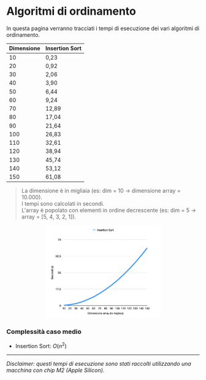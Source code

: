 # Algoritmi di ordinamento 
In questa pagina verranno tracciati i tempi di esecuzione dei vari algoritmi di ordinamento.  

| Dimensione    | Insertion Sort    |
| ------------- | -------------     |
| 10            | 0,23              |
| 20            | 0,92              |
| 30            | 2,06              |
| 40            | 3,90              |
| 50            | 6,44              |
| 60            | 9,24              |
| 70            | 12,89             |
| 80            | 17,04             |
| 90            | 21,64             |
| 100           | 26,83             |
| 110           | 32,61             |
| 120           | 38,94             |
| 130           | 45,74             |
| 140           | 53,12             |
| 150           | 61,08             |

>La dimensione è in migliaia (es: dim = 10 -> dimensione array = 10.000).  
>I tempi sono calcolati in secondi.  
>L'array è popolato con elementi in ordine decrescente (es: dim = 5 -> array = [5, 4, 3, 2, 1]).

<p align="center">
    <img src="images/time_insertion_sort.png" width="60%">
</p>

### Complessità caso medio
- Insertion Sort: $O(n^2)$

---
_Disclaimer: questi tempi di esecuzione sono stati raccolti utilizzando una macchina con chip M2 (Apple Silicon)._
